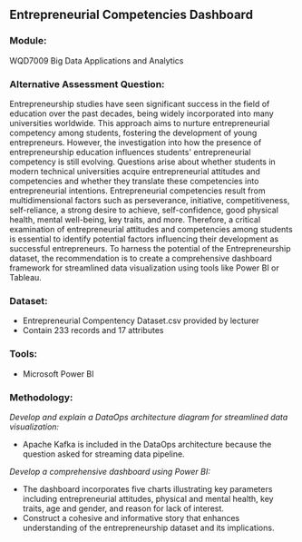 ## Entrepreneurial Competencies Dashboard

### Module:
WQD7009 Big Data Applications and Analytics 

### Alternative Assessment Question:
Entrepreneurship studies have seen significant success in the field of education over the past decades, being widely incorporated into many universities worldwide. This approach aims to nurture entrepreneurial competency among students, fostering the development of young entrepreneurs. However, the investigation into how the presence of entrepreneurship education influences students' entrepreneurial competency is still evolving. Questions arise about whether students in modern technical universities acquire entrepreneurial attitudes and competencies and whether they translate these competencies into entrepreneurial intentions. Entrepreneurial competencies result from multidimensional factors such as perseverance, initiative, competitiveness, self-reliance, a strong desire to achieve, self-confidence, good physical health, mental well-being, key traits, and more. Therefore, a critical examination of entrepreneurial attitudes and competencies among students is essential to identify potential factors influencing their development as successful entrepreneurs. To harness the potential of the Entrepreneurship dataset, the recommendation is to create a comprehensive dashboard framework for streamlined data visualization using tools like Power BI or Tableau.

### Dataset:
- Entrepreneurial Compentency Dataset.csv provided by lecturer
- Contain 233 records and 17 attributes

### Tools:
- Microsoft Power BI

### Methodology:
_Develop and explain a DataOps architecture diagram for streamlined data visualization:_  
- Apache Kafka is included in the DataOps architecture because the question asked for streaming data pipeline.
    
_Develop a comprehensive dashboard using Power BI:_  
- The dashboard incorporates five charts illustrating key parameters including entrepreneurial attitudes, physical and mental health, key traits, age and gender, and reason for lack of interest.
- Construct a cohesive and informative story that enhances understanding of the entrepreneurship dataset and its implications.
